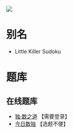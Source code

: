 ![](https://cn.sudoku.today/pic/02/littlekiller/41176_341444.png)

# 别名
- Little Killer Sudoku

# 题库

## 在线题库
- [独·数之道](http://www.sudokufans.org.cn/lx/game.index.php?type=skiller) 【需要登录】
- [今日数独](https://cn.sudoku.today/g-little-killer-sudoku/) 【选题不便】